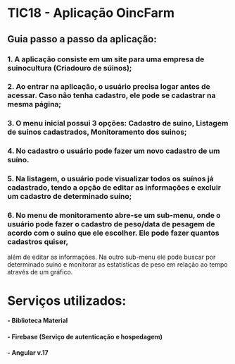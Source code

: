 # TIC18 - Aplicação OincFarm

## Guia passo a passo da aplicação:

### 1. A aplicação consiste em um site para uma empresa de suinocultura (Criadouro de súinos);
### 2. Ao entrar na aplicação, o usuário precisa logar antes de acessar. Caso não tenha cadastro, ele pode se cadastrar na mesma página;
### 3. O menu inicial possui 3 opções: Cadastro de suino, Listagem de suínos cadastrados, Monitoramento dos suinos;
### 4. No cadastro o usuário pode fazer um novo cadastro de um suíno.
### 5. Na listagem, o usuário pode visualizar todos os suínos já cadastrado, tendo a opção de editar as informações e excluir um cadastro de determinado suíno;
### 6. No menu de monitoramento abre-se um sub-menu, onde o usuário pode fazer o cadastro de peso/data de pesagem de acordo com o suíno que ele escolher. Ele pode fazer quantos cadastros quiser,
além de editar as informações. Na outro sub-menu ele pode buscar por determinado suíno e monitorar as estatísticas de peso em relação ao tempo através de um gráfico.

# Serviços utilizados:
#### - Biblioteca Material
#### - Firebase (Serviço de autenticação e hospedagem)
#### - Angular v.17



